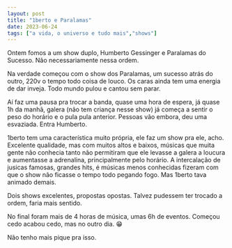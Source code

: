 ```yaml
---
layout: post
title: "1berto e Paralamas"
date: 2023-06-24
tags: ["a vida, o universo e tudo mais","shows"]
---
```

Ontem fomos a um show duplo, Humberto Gessinger e Paralamas do Sucesso. Não necessariamente nessa ordem.  

Na verdade começou com o show dos Paralamas, um sucesso atrás do outro, 220v o tempo todo coisa de louco. Os caras ainda tem uma energia de dar inveja. Todo mundo pulou e cantou sem parar.  

Aí faz uma pausa pra trocar a banda, quase uma hora de espera, já quase 1h da manhã, galera (não tem criança nesse show) já começa a sentir o peso do horário e o pula pula anterior. Pessoas vão embora, deu uma esvaziada. Entra Humberto.  

1berto tem uma característica muito própria, ele faz um show pra ele, acho. Excelente qualidade, mas com muitos altos e baixos, músicas que muita gente não conhecia tanto não permitiram que ele levasse a galera a loucura e aumentasse a adrenalina, principalmente pelo horário. A intercalação de jusicas famosas, grandes hits, é músicas menos conhecidas fizeram com que o show não ficasse o tempo todo pegando fogo. Mas 1berto tava animado demais.  

Dois shows excelentes, propostas opostas. Talvez pudessem ter trocado a ordem, faria mais sentido.  

No final foram mais de 4 horas de música, umas 6h de eventos. Começou cedo acabou cedo, mas no outro dia. 😁  

Não tenho mais pique pra isso.